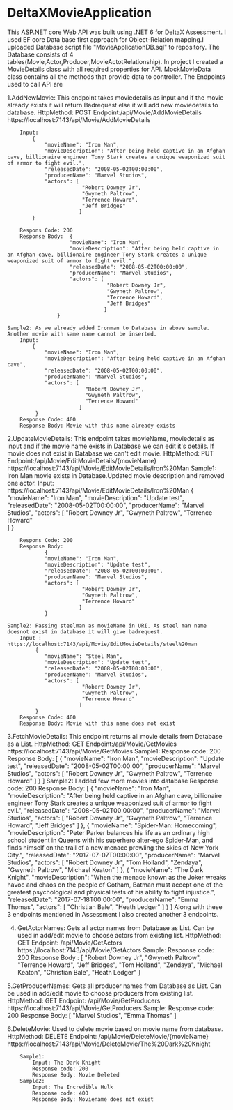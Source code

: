 # DeltaXMovieApplication
This ASP.NET core Web API was built using .NET 6 for DeltaX Assessment. 
I used EF core Data base first approach  for Object-Relation mapping.I uploaded Database script file "MovieApplicationDB.sql" to repository.
The Database consists of 4 tables(Movie,Actor,Producer,MovieActotRelationship).
In project I created a MovieDetails class with all required properties for API.
MockMovieData class contains all the methods that provide data to controller.
The Endpoints used to call API are

1.AddNewMovie: This endpoint takes moviedetails as input and if the movie already exists it will return Badrequest else it will add new moviedetails to database.
    HttpMethod: POST
    Endpoint:<Host>/api/Movie/AddMovieDetails
              https://localhost:7143/api/Movie/AddMovieDetails
    
        Input: 
            {
                "movieName": "Iron Man",
                "movieDescription": "After being held captive in an Afghan cave, billionaire engineer Tony Stark creates a unique weaponized suit of armor to fight evil.",
                "releasedDate": "2008-05-02T00:00:00",
                "producerName": "Marvel Studios",
                "actors": [
                            "Robert Downey Jr",
                            "Gwyneth Paltrow",
                            "Terrence Howard",
                            "Jeff Bridges"
                           ]
            }
    
        Respons Code: 200  
        Response Body:  {
                        "movieName": "Iron Man",
                        "movieDescription": "After being held captive in an Afghan cave, billionaire engineer Tony Stark creates a unique weaponized suit of armor to fight evil.",
                        "releasedDate": "2008-05-02T00:00:00",
                        "producerName": "Marvel Studios",
                        "actors": [
                                    "Robert Downey Jr",
                                    "Gwyneth Paltrow",
                                    "Terrence Howard",
                                    "Jeff Bridges"
                                   ]
                    }
    
    Sample2: As we already added Ironman to Database in above sample. Another movie with same name cannot be inserted.
        Input:  
            {
                "movieName": "Iron Man",
                "movieDescription": "After being held captive in an Afghan cave",
                "releasedDate": "2008-05-02T00:00:00",
                "producerName": "Marvel Studios",
                "actors": [
                             "Robert Downey Jr",
                             "Gwyneth Paltrow",
                             "Terrence Howard"    
                           ]
             }
        Response Code: 400
        Response Body: Movie with this name already exists

2.UpdateMovieDetails: This endpoint takes movieName, moviedetails as input and if the movie name exists in Database we can edit it's details. If movie does not exist in Database we can't edit movie.
    HttpMethod: PUT
    Endpoint:<Host>/api/Movie/EditMovieDetails/{movieName}
             https://localhost:7143/api/Movie/EditMovieDetails/Iron%20Man
    Sample1: Iron Man movie exists in Database.Updated movie description and removed one actor. 
        Input: https://localhost:7143/api/Movie/EditMovieDetails/Iron%20Man
            {
                "movieName": "Iron Man",
                "movieDescription": "Update test",
                "releasedDate": "2008-05-02T00:00:00",
                "producerName": "Marvel Studios",
                "actors": [
                            "Robert Downey Jr",
                            "Gwyneth Paltrow",
                            "Terrence Howard"                            
                           ]
            }
    
        Respons Code: 200  
        Response Body:  
                {
                "movieName": "Iron Man",
                "movieDescription": "Update test",
                "releasedDate": "2008-05-02T00:00:00",
                "producerName": "Marvel Studios",
                "actors": [
                            "Robert Downey Jr",
                            "Gwyneth Paltrow",
                            "Terrence Howard"                            
                           ]
                }
    
    Sample2: Passing steelman as movieName in URI. As steel man name doesnot exist in database it will give badrequest. 
        Input : https://localhost:7143/api/Movie/EditMovieDetails/steel%20man
             {
                "movieName": "Steel Man",
                "movieDescription": "Update test",
                "releasedDate": "2008-05-02T00:00:00",
                "producerName": "Marvel Studios",
                "actors": [
                            "Robert Downey Jr",
                            "Gwyneth Paltrow",
                            "Terrence Howard"                            
                           ]
             }
        Response Code: 400
        Response Body: Movie with this name does not exist

3.FetchMovieDetails: This endpoint returns all movie details from Database as a List.
    HttpMethod: GET
    Endpoint:<Host>/api/Movie/GetMovies
             https://localhost:7143/api/Movie/GetMovies
    Sample1: 
        Response code: 200
        Response Body: 
                        [
                            {
                          "movieName": "Iron Man",
                          "movieDescription": "Update test",
                          "releasedDate": "2008-05-02T00:00:00",
                          "producerName": "Marvel Studios",
                          "actors": [
                                        "Robert Downey Jr",
                                        "Gwyneth Paltrow",
                                        "Terrence Howard"
                                    ]
                             }
                        ]
    Sample2: I added few more movies into database 
        Response code: 200
        Response Body:
                        [
                            {
                              "movieName": "Iron Man",
                              "movieDescription": "After being held captive in an Afghan cave, billionaire engineer Tony Stark creates a unique weaponized suit of armor to fight evil.",
                              "releasedDate": "2008-05-02T00:00:00",
                              "producerName": "Marvel Studios",
                              "actors": [
                                            "Robert Downey Jr",
                                            "Gwyneth Paltrow",
                                            "Terrence Howard",
                                            "Jeff Bridges"
                                        ]
                            },
                            {
                              "movieName": "Spider-Man: Homecoming",
                              "movieDescription": "Peter Parker balances his life as an ordinary high school student in Queens with his superhero alter-ego Spider-Man, and finds himself on the trail of a new menace prowling the skies of New York City.",
                              "releasedDate": "2017-07-07T00:00:00",
                              "producerName": "Marvel Studios",
                              "actors": [
                                            "Robert Downey Jr",
                                            "Tom Holland",
                                            "Zendaya",
                                            "Gwyneth Paltrow",
                                            "Michael Keaton"
                                        ]
                             },
                            {
                                "movieName": "The Dark Knight",
                                "movieDescription": "When the menace known as the Joker wreaks havoc and chaos on the people of Gotham, Batman must accept one of the greatest psychological and physical tests of his ability to fight injustice.",
                                "releasedDate": "2017-07-18T00:00:00",
                                "producerName": "Emma Thomas",
                                "actors": [
                                            "Christian Bale",
                                            "Heath Ledger"
                                          ]
                            }
                        ]
Along with these 3 endpoints mentioned in Assessment I also created another 3 endpoints.

4. GetActorNames: Gets all actor names from Database as List. Can be used in add/edit movie to choose actors from existing list.
    HttpMethod: GET
    Endpoint: <Host>/api/Movie/GetActors
                https://localhost:7143/api/Movie/GetActors
    Sample:
        Response code: 200
        Response Body : 
                    [
                       "Robert Downey Jr",
                       "Gwyneth Paltrow",
                       "Terrence Howard",
                       "Jeff Bridges",
                       "Tom Holland",
                       "Zendaya",
                       "Michael Keaton",
                       "Christian Bale",
                       "Heath Ledger"
                    ]

5.GetProducerNames: Gets all producer names from Database as List. Can be used in add/edit movie to choose producers from existing list.
    HttpMethod: GET
    Endpoint: <Host>/api/Movie/GetProducers
               https://localhost:7143/api/Movie/GetProducers
        Sample:
        Response code: 200
        Response Body:
                    [
                        "Marvel Studios",
                        "Emma Thomas"
                    ]

6.DeleteMovie: Used to delete movie based on movie name from database.
    HttpMethod: DELETE
    Endpoint: <Host>/api/Movie/DeleteMovie/{movieName}
               https://localhost:7143/api/Movie/DeleteMovie/The%20Dark%20Knight
        

        Sample1:
            Input: The Dark Knight
            Response code: 200
            Response Body: Movie Deleted
        Sample2:
            Input: The Incredible Hulk
            Response code: 400
            Response Body: Moviename does not exist